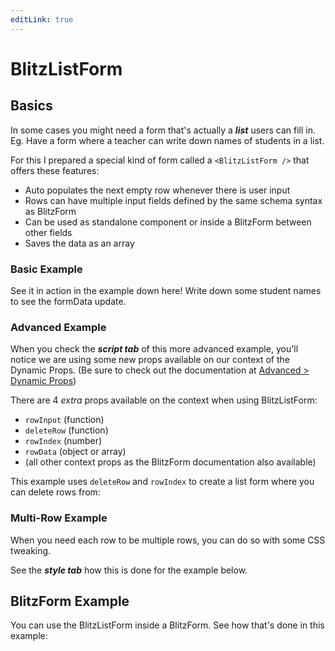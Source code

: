 ```yaml
---
editLink: true
---
```


# BlitzListForm

## Basics

In some cases you might need a form that's actually a _**list**_ users can fill in. Eg. Have a form where a teacher can write down names of students in a list.

For this I prepared a special kind of form called a `<BlitzListForm />` that offers these features:

- Auto populates the next empty row whenever there is user input
- Rows can have multiple input fields defined by the same schema syntax as BlitzForm
- Can be used as standalone component or inside a BlitzForm between other fields
- Saves the data as an array

### Basic Example

See it in action in the example down here! Write down some student names to see the formData update.

<CodeBlockComponent filename="blitz-list-form/Basics - Basic Example" />

### Advanced Example

When you check the _**script tab**_ of this more advanced example, you'll notice we are using some new props available on our context of the Dynamic Props. (Be sure to check out the documentation at [Advanced > Dynamic Props](/advanced/#dynamic-props))

There are 4 _extra_ props available on the context when using BlitzListForm:

- `rowInput` (function)
- `deleteRow` (function)
- `rowIndex` (number)
- `rowData` (object or array)
- (all other context props as the BlitzForm documentation also available)

This example uses `deleteRow` and `rowIndex` to create a list form where you can delete rows from:

<CodeBlockComponent filename="blitz-list-form/Basics - Advanced Example" />

### Multi-Row Example

When you need each row to be multiple rows, you can do so with some CSS tweaking.

See the _**style tab**_ how this is done for the example below.

<CodeBlockComponent filename="blitz-list-form/Basics - Multi-Row Example" />

## BlitzForm Example

You can use the BlitzListForm inside a BlitzForm. See how that's done in this example:

<CodeBlockComponent filename="blitz-list-form/BlitzForm Example" />
